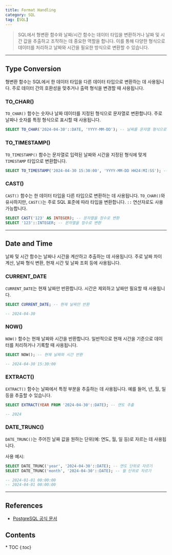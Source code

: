 ```yaml
---
title: Format Handling
category: SQL
tag: [SQL]
---
```


> SQL에서 형변환 함수와 날짜/시간 함수는 데이터 타입을 변환하거나 날짜 및 시간 값을 추출하고 조작하는 데 중요한 역할을 합니다. 이를 통해 다양한 형식으로 데이터를 처리하고 날짜와 시간을 필요한 방식으로 변환할 수 있습니다.

---

## Type Conversion
형변환 함수는 SQL에서 한 데이터 타입을 다른 데이터 타입으로 변환하는 데 사용됩니다. 주로 데이터 간의 호환성을 맞추거나 출력 형식을 변경할 때 사용됩니다.

### TO_CHAR()
`TO_CHAR()` 함수는 숫자나 날짜 데이터를 지정된 형식으로 문자열로 변환합니다. 주로 날짜나 숫자를 특정 형식으로 표시할 때 사용됩니다.

```sql
SELECT TO_CHAR('2024-04-30'::DATE, 'YYYY-MM-DD'); -- 날짜를 문자열 형식으로 변환
```

### TO_TIMESTAMP()
`TO_TIMESTAMP()` 함수는 문자열로 입력된 날짜와 시간을 지정된 형식에 맞게 `TIMESTAMP` 타입으로 변환합니다.

```sql
SELECT TO_TIMESTAMP('2024-04-30 15:30:00', 'YYYY-MM-DD HH24:MI:SS'); -- 문자열을 날짜 형식으로 변환
```

### CAST()
`CAST()` 함수는 한 데이터 타입을 다른 타입으로 변환하는 데 사용됩니다. `TO_CHAR()`와 유사하지만, `CAST()`는 주로 SQL 표준에 따라 타입을 변환합니다. `::` 연산자로도 사용 가능합니다.

```sql
SELECT CAST('123' AS INTEGER); -- 문자열을 정수로 변환
SELECT '123'::INTEGER; -- 문자열을 정수로 변환
```

---

## Date and Time
날짜 및 시간 함수는 날짜나 시간을 계산하고 추출하는 데 사용됩니다. 주로 날짜 차이 계산, 날짜 형식 변환, 현재 시간 및 날짜 조회 등에 사용됩니다.

### CURRENT_DATE
`CURRENT_DATE`는 현재 날짜만 반환합니다. 시간은 제외하고 날짜만 필요할 때 사용됩니다.

```sql
SELECT CURRENT_DATE; -- 현재 날짜만 반환

-- 2024-04-30
```

### NOW()
`NOW()` 함수는 현재 날짜와 시간을 반환합니다. 일반적으로 현재 시간을 기준으로 데이터를 처리하거나 기록할 때 사용됩니다.

```sql
SELECT NOW(); -- 현재 날짜와 시간 반환

-- 2024-04-30 15:30:00
```

### EXTRACT()
`EXTRACT()` 함수는 날짜에서 특정 부분을 추출하는 데 사용됩니다. 예를 들어, 년, 월, 일 등을 추출할 수 있습니다.

```sql
SELECT EXTRACT(YEAR FROM '2024-04-30'::DATE); -- 연도 추출

-- 2024
```

### DATE_TRUNC()
`DATE_TRUNC()`는 주어진 날짜 값을 원하는 단위(예: 연도, 월, 일 등)로 자르는 데 사용됩니다.

사용 예시:
```sql
SELECT DATE_TRUNC('year', '2024-04-30'::DATE); -- 연도 단위로 자르기
SELECT DATE_TRUNC('month', '2024-04-30'::DATE); -- 월 단위로 자르기

-- 2024-01-01 00:00:00
-- 2024-04-01 00:00:00
```

---

## References
- [PostgreSQL 공식 문서](https://www.postgresql.org/docs/current/)

<nav class="post-toc" markdown="1">
  <h2>Contents</h2>
* TOC
{:toc}
</nav>
